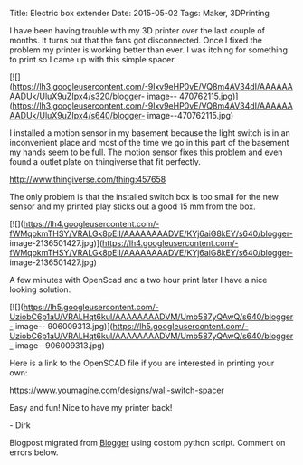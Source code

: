 Title: Electric box extender
Date: 2015-05-02
Tags: Maker, 3DPrinting

I have been having trouble with my 3D printer over the last couple of months.
It turns out that the fans got disconnected. Once I fixed the problem my
printer is working better than ever. I was itching for something to print so I
came up with this simple spacer.  

[![](https://lh3.googleusercontent.com/-9lxv9eHP0vE/VQ8m4AV34dI/AAAAAAAADUk/UluX9uZIpx4/s320/blogger-
image--
470762115.jpg)](https://lh3.googleusercontent.com/-9lxv9eHP0vE/VQ8m4AV34dI/AAAAAAAADUk/UluX9uZIpx4/s640/blogger-
image--470762115.jpg)

  

I installed a motion sensor in my basement because the light switch is in an
inconvenient place and most of the time we go in this part of the basement my
hands seem to be full. The motion sensor fixes this problem and even found a
outlet plate on thingiverse that fit perfectly.

  
<http://www.thingiverse.com/thing:457658>

  

The only problem is that the installed switch box is too small for the new
sensor and my printed play sticks out a good 15 mm from the box.

[![](https://lh4.googleusercontent.com/-fWMqokmTHSY/VRALGk8pElI/AAAAAAAADVE/KYj6aiG8kEY/s640/blogger-
image-2136501427.jpg)](https://lh4.googleusercontent.com/-fWMqokmTHSY/VRALGk8pElI/AAAAAAAADVE/KYj6aiG8kEY/s640/blogger-
image-2136501427.jpg)

  
  

A few minutes with OpenScad and a two hour print later I have a nice looking
solution.

  

[![](https://lh5.googleusercontent.com/-UziobC6p1aU/VRALHqt6kuI/AAAAAAAADVM/Umb587yQAwQ/s640/blogger-
image--
906009313.jpg)](https://lh5.googleusercontent.com/-UziobC6p1aU/VRALHqt6kuI/AAAAAAAADVM/Umb587yQAwQ/s640/blogger-
image--906009313.jpg)

  

  
Here is a link to the OpenSCAD file if you are interested in printing your
own:  
  
<https://www.youmagine.com/designs/wall-switch-spacer>  
  

Easy and fun! Nice to have my printer back!

  

\- Dirk

  

  

  

Blogpost migrated from [Blogger](https://apprenticemaker.blogspot.com/2015/05/electric-box-extender.html) using costom python script. Comment on errors below.
